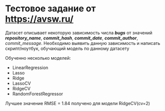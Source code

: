 # Тестовое задание от https://avsw.ru/

Датасет описывает некоторую зависимость числа ***bugs*** от
значений ***repository_name***, ***commit_hash***, ***commit_date***,
***commit_author***, *commit_message*. Необходимо выявить
данную зависимость и написать скрипт/ноутбук, обучающий
модель по данному датасету

Обученно несколько моделей:
* LinearRegression
* Lasso
* Ridge
* LassoCV
* RidgeCV
* RandomForestRegressor

Лучшее значение RMSE = 1.84 получено для модели RidgeCV(cv=2)
